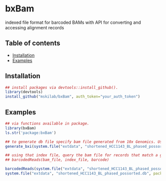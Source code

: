 # bxBam
indexed file format for barcoded BAMs with API for converting and accessing alignment records

## Table of contents
* [Installation](#installation)
* [Examples](#examples)

## Installation

```R
## install packages via devtools::install_github().
library(devtools)
install_github("mskilab/bxBam", auth_token="your_auth_token")
```

## Examples

```R
## via functions available in package.
library(bxBam)
ls.str('package:bxBam')
```

```R
## to generate db file specify bam file generated from 10x Genomics. Use generate_bxi()
generate_bxi(system.file("extdata", "shortened_HCC1143_BL_phased_possorted.bam", package="bxBam")
```

```R
## using that index file, query the bam file for records that match a given BX barcode.
## barcodedReads(bam_file, index_file, barcode)

barcodedReads(system.file("extdata", "shortened_HCC1143_BL_phased_possorted.bam", package="bxBam"),
system.file("extdata", "shortened_HCC1143_BL_phased_possorted.db", package="bxBam"), 'CGGAGCTAGTAAGTAC-1')
```
